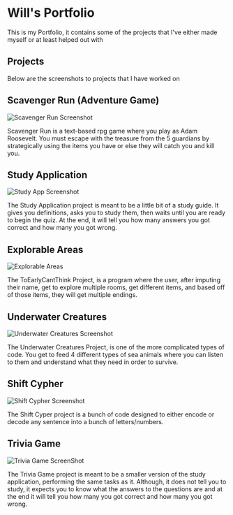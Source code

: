 
# Will's Portfolio

This is my Portfolio, it contains some of the projects that I've either made myself or at least helped out with

## Projects

Below are the screenshots to projects that I have worked on

## Scavenger Run (Adventure Game)
![Scavenger Run Screenshot](https://user-images.githubusercontent.com/82042225/114621093-e7418380-9c71-11eb-9bee-854f9319e097.JPG)

Scavenger Run is a text-based rpg game where you play as Adam Roosevelt. You must escape with the treasure from the 5 guardians by strategically using the items you have or else they will catch you and kill you. 

## Study Application
![Study App Screenshot](https://user-images.githubusercontent.com/82042225/114621201-06d8ac00-9c72-11eb-94a4-c6798d3fc7d3.JPG)

The Study Application project is meant to be a little bit of a study guide. It gives you definitions, asks you to study them, then waits until you are ready to begin the quiz. At the end, it will tell you how many answers you got correct and how many you got wrong.

## Explorable Areas
![Explorable Areas](https://user-images.githubusercontent.com/82042225/114621273-1e179980-9c72-11eb-951a-f7473b8dd885.JPG)

The ToEarlyCantThink Project, is a program where the user, after imputing their name, get to explore multiple rooms, get different items, and based off of those items, they will get multiple endings.

## Underwater Creatures
![Underwater Creatures Screenshot](https://user-images.githubusercontent.com/82042225/114621446-528b5580-9c72-11eb-9ec4-c1f501a633d0.JPG)

The Underwater Creatures Project, is one of the more complicated types of code. You get to feed 4 different types of sea animals where you can listen to them and understand what they need in order to survive. 

## Shift Cypher
![Shift Cypher Screenshot](https://user-images.githubusercontent.com/82042225/114621529-6c2c9d00-9c72-11eb-8acc-8a89f494caa5.JPG)

The Shift Cyper project is a bunch of code designed to either encode or decode any sentence into a bunch of letters/numbers. 

## Trivia Game
![Trivia Game ScreenShot](https://user-images.githubusercontent.com/82042225/114621624-89fa0200-9c72-11eb-8508-a61f7e14f849.JPG)

The Trivia Game project is meant to be a smaller version of the study application, performing the same tasks as it. Although, it does not tell you to study, it expects you to know what the answers to the questions are and at the end it will tell you how many you got correct and how many you got wrong. 
